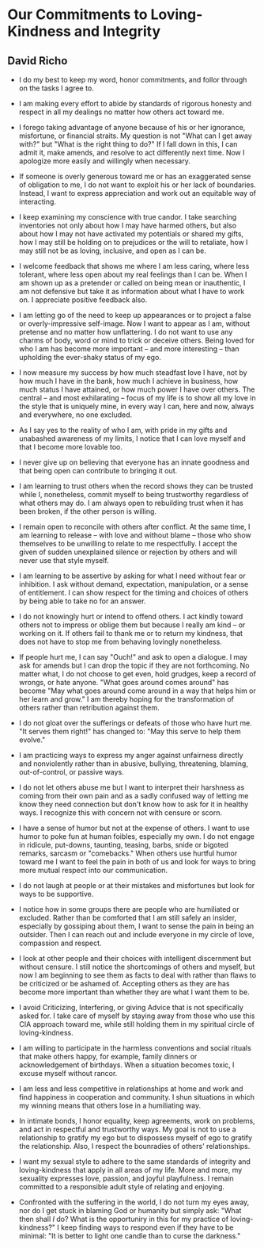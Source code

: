 Our Commitments to Loving-Kindness and Integrity
================================================

David Richo
-----------

* I do my best
  to keep my word,
  honor commitments,
  and follor through
  on the tasks I agree to.

* I am making every effort
  to abide by standards
  of rigorous honesty and respect
  in all my dealings
  no matter how others act toward me.
 
* I forego taking advantage of anyone
  because of his or her ignorance,
  misfortune, or financial straits.
  My question is not
  "What can I get away with?"
  but "What is the right thing to do?"
  If I fall down in this,
  I can admit it, make amends,
  and resolve to act differently next time.
  Now I apologize more easily and willingly
  when necessary.

* If someone is overly generous toward me
  or has an exaggerated sense of obligation to me,
  I do not want to exploit
  his or her lack of boundaries.
  Instead, I want to express appreciation
  and work out an equitable way of interacting.

* I keep examining my conscience with true candor.
  I take searching inventories
  not only about how I may have harmed others,
  but also about how I may not have activated my potentials
  or shared my gifts,
  how I may still be holding on to prejudices
  or the will to retaliate,
  how I may still not be
  as loving, inclusive, and open
  as I can be.

* I welcome feedback
  that shows me where I am less caring,
  where less tolerant,
  where less open about my real feelings
  than I can be.
  When I am shown up as a pretender
  or called on being mean or inauthentic,
  I am not defensive
  but take it as information
  about what I have to work on.
  I appreciate positive feedback also.

* I am letting go of the need
  to keep up appearances or to project
  a false or overly-impressive self-image.
  Now I want to appear as I am,
  without pretense
  and no matter how unflattering.
  I do not want to use any charms
  of body, word or mind
  to trick or deceive others.
  Being loved for who I am
  has become more important
  – and more interesting –
  than upholding the ever-shaky status
  of my ego.

* I now measure my success
  by how much steadfast love I have,
  not by how much I have in the bank,
  how much I achieve in business,
  how much status I have attained,
  or how much power I have over others.
  The central
  – and most exhilarating –
  focus of my life
  is to show all my love
  in the style that is uniquely mine,
  in every way I can,
  here and now,
  always and everywhere,
  no one excluded.

* As I say yes
  to the reality of who I am,
  with pride in my gifts
  and unabashed awareness of my limits,
  I notice that I can love myself
  and that I become more lovable too.

* I never give up on believing
  that everyone has an innate goodness
  and that being open
  can contribute to bringing it out.

* I am learning to trust others
  when the record shows they can be trusted
  while I, nonetheless,
  commit myself to being trustworthy
  regardless of what others may do.
  I am always open to rebuilding trust
  when it has been broken,
  if the other person is willing.

* I remain open to reconcile
  with others after conflict.
  At the same time,
  I am learning to release
  – with love and without blame –
  those who show themselves to be unwilling
  to relate to me respectfully.
  I accept the given
  of sudden unexplained silence
  or rejection by others
  and will never use that style myself.

* I am learning to be assertive
  by asking for what I need
  without fear or inhibition.
  I ask without demand,
  expectation,
  manipulation,
  or a sense of entitlement.
  I can show respect
  for the timing and choices of others
  by being able to take no for an answer.

* I do not knowingly hurt
  or intend to offend others.
  I act kindly toward others
  not to impress or oblige them
  but because I really am kind
  – or working on it.
  If others fail to thank me
  or to return my kindness,
  that does not have to stop me
  from behaving lovingly nonetheless.

* If people hurt me,
  I can say "Ouch!"
  and ask to open a dialogue.
  I may ask for amends
  but I can drop the topic
  if they are not forthcoming.
  No matter what,
  I do not choose to get even,
  hold grudges,
  keep a record of wrongs,
  or hate anyone.
  "What goes around comes around"
  has become "May what goes around come around
  in a way that helps him or her learn and grow."
  I am thereby hoping
  for the transformation of others
  rather than retribution against them.

* I do not gloat
  over the sufferings or defeats
  of those who have hurt me.
  "It serves them right!"
  has changed to: "May this serve
  to help them evolve."

* I am practicing ways to express
  my anger against unfairness
  directly and nonviolently
  rather than in abusive,
  bullying,
  threatening,
  blaming,
  out-of-control,
  or passive ways.

* I do not let others abuse me
  but I want to interpret their harshness
  as coming from their own pain
  and as a sadly confused way of letting me know
  they need connection
  but don't know how to ask for it
  in healthy ways.
  I recognize this with concern
  not with censure or scorn.

* I have a sense of humor
  but not at the expense of others.
  I want to use humor
  to poke fun at human foibles,
  especially my own.
  I do not engage in ridicule,
  put-downs,
  taunting,
  teasing,
  barbs,
  snide or bigoted remarks,
  sarcasm or "comebacks."
  When others use hurtful humor toward me
  I want to feel the pain in both of us
  and look for ways
  to bring more mutual respect
  into our communication.

* I do not laugh at people
  or at their mistakes and misfortunes
  but look for ways to be supportive.

* I notice how in some groups there are people
  who are humiliated or excluded.
  Rather than be comforted
  that I am still safely an insider,
  especially by gossiping about them,
  I want to sense the pain
  in being an outsider.
  Then I can reach out and include everyone
  in my circle of love, compassion and respect.

* I look at other people and their choices
  with intelligent discernment
  but without censure.
  I still notice
  the shortcomings of others and myself,
  but now I am beginning to see them
  as facts to deal with
  rather than flaws to be criticized or be ashamed of.
  Accepting others as they are
  has become more important
  than whether they are
  what I want them to be.

* I avoid Criticizing, Interfering, or giving Advice
  that is not specifically asked for.
  I take care of myself
  by staying away from those
  who use this CIA approach toward me,
  while still holding them in my spiritual circle
  of loving-kindness.

* I am willing to participate
  in the harmless conventions and social rituals
  that make others happy,
  for example, family dinners
  or acknowledgement of birthdays.
  When a situation becomes toxic,
  I excuse myself without rancor.

* I am less and less competitive
  in relationships at home and work
  and find happiness in cooperation and community.
  I shun situations in which my winning
  means that others lose in a humiliating way.

* In intimate bonds,
  I honor equality,
  keep agreements,
  work on problems,
  and act in respectful and trustworthy ways.
  My goal is not to use a relationship to gratify my ego
  but to dispossess myself of ego to gratify the relationship.
  Also, I respect the bounradies of others' relationships.

* I want my sexual style to adhere to the same standards
  of integrity and loving-kindness
  that apply in all areas of my life.
  More and more,
  my sexuality expresses love,
  passion, and joyful playfulness.
  I remain committed
  to a responsible adult style
  of relating and enjoying.

* Confronted with the suffering in the world,
  I do not turn my eyes away,
  nor do I get stuck in blaming God or humanity
  but simply ask:
  "What then shall _I_ do?
  What is the opportuniry in this
  for my practice of loving-kindness?"
  I keep finding ways to respond
  even if they have to be minimal:
  "It is better to light one candle
  than to curse the darkness."
